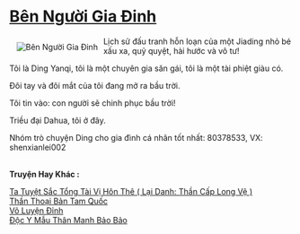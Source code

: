 <a href="https://truyenwiki.net/ben-nguoi-gia-dinh.35643/" title="Bên Người Gia Đinh"><h1>Bên Người Gia Đinh</h1></a><div style="display:table"><img align="right" style="float: left; padding: 10px;" src="https://truyenwiki.net/a/img/str/src/35643.jpg" alt="Bên Người Gia Đinh">Lịch sử đấu tranh hỗn loạn của một Jiading nhỏ bé xấu xa, quỷ quyệt, hài hước và vô tư!<p></p> Tôi là Ding Yanqi, tôi là một chuyên gia săn gái, tôi là một tài phiệt giàu có.<p></p> Đôi tay và đôi mắt của tôi đang mở ra bầu trời.<p></p> Tôi tin vào: con người sẽ chinh phục bầu trời!<p></p> Triều đại Dahua, tôi ở đây.<p></p> Nhóm trò chuyện Ding cho gia đình cá nhân tốt nhất: 80378533, VX: shenxianlei002</div><p><br><b>Truyện Hay Khác :</b></p><a href="https://truyenwiki.net/ta-tuyet-sac-tong-tai-vi-hon-the-lai-danh-than-cap-long-ve.35016/" alt="Ta Tuyệt Sắc Tổng Tài Vị Hôn Thê ( Lại Danh: Thần Cấp Long Vệ )">Ta Tuyệt Sắc Tổng Tài Vị Hôn Thê ( Lại Danh: Thần Cấp Long Vệ )</a><br/><a href="https://github.com/nownovels/wikidich/tree/master/truyenhay/35277" alt="Thần Thoại Bản Tam Quốc">Thần Thoại Bản Tam Quốc</a><br/><a href="https://sangtacviet.wordpress.com/2020/10/22/vo-luyen-dinh/" alt="Võ Luyện Đỉnh">Võ Luyện Đỉnh</a><br/><a href="https://github.com/nownovels/wikidich/tree/master/truyenhay/35765" alt="Độc Y Mẫu Thân Manh Bảo Bảo">Độc Y Mẫu Thân Manh Bảo Bảo</a><br/>